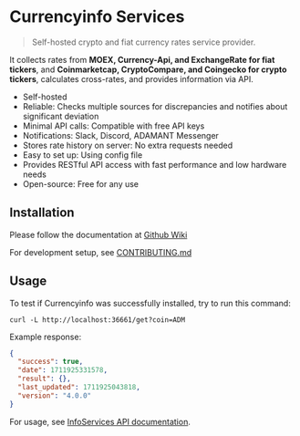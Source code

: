 # Currencyinfo Services

> Self-hosted crypto and fiat currency rates service provider.

It collects rates from **MOEX, Currency-Api, and ExchangeRate for fiat tickers**, and **Coinmarketcap, CryptoCompare, and Coingecko for crypto tickers**, calculates cross-rates, and provides information via API.

- Self-hosted
- Reliable: Checks multiple sources for discrepancies and notifies about significant deviation
- Minimal API calls: Compatible with free API keys
- Notifications: Slack, Discord, ADAMANT Messenger
- Stores rate history on server: No extra requests needed
- Easy to set up: Using config file
- Provides RESTful API access with fast performance and low hardware needs
- Open-source: Free for any use

## Installation

Please follow the documentation at [Github Wiki](https://github.com/Adamant-im/currencyinfo/wiki/Installation)

For development setup, see [CONTRIBUTING.md](./.github/CONTRIBUTING.md)

## Usage

To test if Currencyinfo was successfully installed, try to run this command:

```
curl -L http://localhost:36661/get?coin=ADM
```

Example response:

```json
{
  "success": true,
  "date": 1711925331578,
  "result": {},
  "last_updated": 1711925043818,
  "version": "4.0.0"
}
```

For usage, see [InfoServices API documentation](https://github.com/Adamant-im/currencyinfo/wiki/API-specification).
